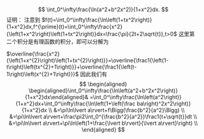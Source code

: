 
$$
\int_0^\infty\frac{\ln(a^2+b^2x^2)}{1+x^2}dx.
$$
证明：
注意到
$f(t)=\int_0^\infty\frac{\ln\left(1+tx^2\right)}{1+x^2}dx,f^{\prime}(t)=\int_0^\infty\frac{x^2}{\left(1+x^2\right)\left(1+tx^2\right)}dx=\frac{\pi}{2t+2\sqrt{t}},t>0$
这里第二个积分是有理函数的积分，即可以分解为
  
$\overline{\frac{x^2}{\left(1+x^{2}\right)\left(1+tx^{2}\right)}}=\overline{\frac1{\left(1-t\right)\left(tx^{2}+1\right)}}+\overline{\frac1{\left(t-1\right)\left(x^{2}+1\right)}}$
因此我们有
$$
\begin{aligned}
\begin{aligned}\int_0^\infty\frac{\ln\left(a^2+b^2x^2\right)}{1+x^2}dx\end{aligned}& =\int_0^\infty\frac{\ln\left(a^2\right)}{1+x^2}dx+\int_0^\infty\frac{\ln\left(1+\left(\frac ba\right)^2x^2\right)}{1+x^2}dx  \\
&=\pi\ln\lvert a\rvert+f\Bigg(\frac{b^2}{a^2}\Bigg) \\
&=\pi\ln\lvert a\rvert+\frac\pi2\int_0^{\frac{b^2}{a^2}}\frac1{t+\sqrt{t}}dt \\
&=\pi\ln\lvert a\rvert+\pi\ln\left(1+\frac{\lvert b\rvert}{\lvert a\rvert}\right) \\
\end{aligned}
$$
